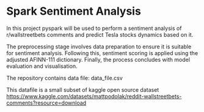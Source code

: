 # Spark Sentiment Analysis
In this project  pyspark will be used to perform a sentiment analysis of r/wallstreetbets comments and predict Tesla stocks dynamics based on it. 

The preprocessing stage involves data preparation to ensure it is suitable for sentiment analysis. Following this, sentiment scoring is applied using the adjusted AFINN-111 dictionary. Finally, the process concludes with model evaluation and visualisation.

The repository contains data file: data_file.csv

This datafile is a small subset of kaggle open source dataset https://www.kaggle.com/datasets/mattpodolak/reddit-wallstreetbets-comments?resource=download
